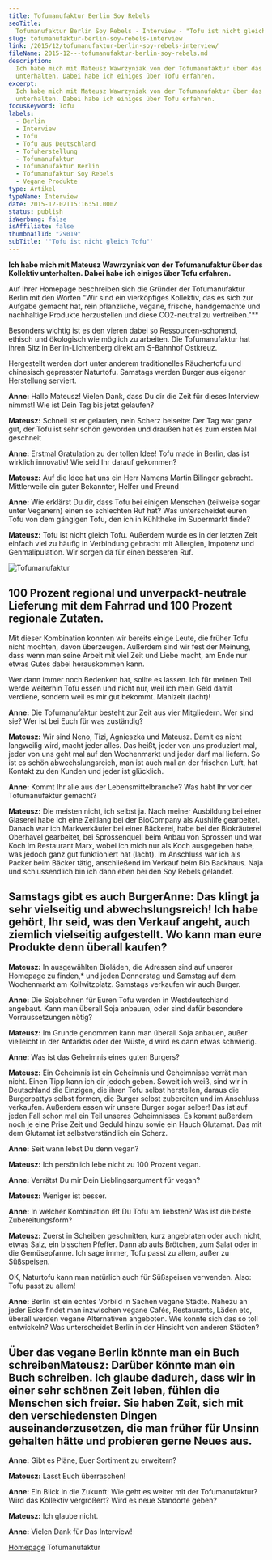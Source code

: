 ```yaml
---
title: Tofumanufaktur Berlin Soy Rebels
seoTitle:
  Tofumanufaktur Berlin Soy Rebels - Interview - "Tofu ist nicht gleich Tofu"
slug: tofumanufaktur-berlin-soy-rebels-interview
link: /2015/12/tofumanufaktur-berlin-soy-rebels-interview/
fileName: 2015-12---tofumanufaktur-berlin-soy-rebels.md
description:
  Ich habe mich mit Mateusz Wawrzyniak von der Tofumanufaktur über das Kollektiv
  unterhalten. Dabei habe ich einiges über Tofu erfahren.
excerpt:
  Ich habe mich mit Mateusz Wawrzyniak von der Tofumanufaktur über das Kollektiv
  unterhalten. Dabei habe ich einiges über Tofu erfahren.
focusKeyword: Tofu
labels:
  - Berlin
  - Interview
  - Tofu
  - Tofu aus Deutschland
  - Tofuherstellung
  - Tofumanufaktur
  - Tofumanufaktur Berlin
  - Tofumanufaktur Soy Rebels
  - Vegane Produkte
type: Artikel
typeName: Interview
date: 2015-12-02T15:16:51.000Z
status: publish
isWerbung: false
isAffiliate: false
thumbnailId: "29019"
subTitle: '"Tofu ist nicht gleich Tofu"'
---
```


<strong>Ich habe mich mit Mateusz Wawrzyniak von der Tofumanufaktur über das
Kollektiv unterhalten. Dabei habe ich einiges über Tofu erfahren.</strong>

Auf ihrer Homepage beschreiben sich die Gründer der Tofumanufaktur Berlin mit
den Worten "Wir sind ein vierköpfiges Kollektiv, das es sich zur Aufgabe gemacht
hat, rein pflanzliche, vegane, frische, handgemachte und nachhaltige Produkte
herzustellen und diese CO2-neutral zu vertreiben."\*\*

Besonders wichtig ist es den vieren dabei so Ressourcen-schonend, ethisch und
ökologisch wie möglich zu arbeiten. Die Tofumanufaktur hat ihren Sitz in
Berlin-Lichtenberg direkt am S-Bahnhof Ostkreuz.

Hergestellt werden dort unter anderem traditionelles Räuchertofu und chinesisch
gepresster Naturtofu. Samstags werden Burger aus eigener Herstellung serviert.

<strong>Anne:</strong> Hallo Mateusz! Vielen Dank, dass Du dir die Zeit für
dieses Interview nimmst! Wie ist Dein Tag bis jetzt gelaufen?

<strong>Mateusz:</strong> Schnell ist er gelaufen, nein Scherz beiseite: Der Tag
war ganz gut, der Tofu ist sehr schön geworden und draußen hat es zum ersten Mal
geschneit

<strong>Anne:</strong> Erstmal Gratulation zu der tollen Idee! Tofu made in
Berlin, das ist wirklich innovativ! Wie seid Ihr darauf gekommen?

<strong>Mateusz:</strong> Auf die Idee hat uns ein Herr Namens Martin Bilinger
gebracht. Mittlerweile ein guter Bekannter, Helfer und Freund

<strong>Anne:</strong> Wie erklärst Du dir, dass Tofu bei einigen Menschen
(teilweise sogar unter Veganern) einen so schlechten Ruf hat? Was unterscheidet
euren Tofu von dem gängigen Tofu, den ich in Kühltheke im Supermarkt finde?

<strong>Mateusz:</strong> Tofu ist nicht gleich Tofu. Außerdem wurde es in der
letzten Zeit einfach viel zu häufig in Verbindung gebracht mit Allergien,
Impotenz und Genmalipulation. Wir sorgen da für einen besseren Ruf.

![Tofumanufaktur](http://cardamonchai.com/wp-content/uploads/2020/04/Tofumanufaktur-400x300.jpg)

## 100 Prozent regional und unverpackt-neutrale Lieferung mit dem Fahrrad und 100 Prozent regionale Zutaten.

Mit dieser Kombination konnten wir bereits einige Leute, die früher Tofu nicht
mochten, davon überzeugen. Außerdem sind wir fest der Meinung, dass wenn man
seine Arbeit mit viel Zeit und Liebe macht, am Ende nur etwas Gutes dabei
herauskommen kann.

Wer dann immer noch Bedenken hat, sollte es lassen. Ich für meinen Teil werde
weiterhin Tofu essen und nicht nur, weil ich mein Geld damit verdiene, sondern
weil es mir gut bekommt. Mahlzeit (lacht)!

<strong>Anne:</strong> Die Tofumanufaktur besteht zur Zeit aus vier Mitgliedern.
Wer sind sie? Wer ist bei Euch für was zuständig?

<strong>Mateusz:</strong> Wir sind Neno, Tizi, Agnieszka und Mateusz. Damit es
nicht langweilig wird, macht jeder alles. Das heißt, jeder von uns produziert
mal, jeder von uns geht mal auf den Wochenmarkt und jeder darf mal liefern. So
ist es schön abwechslungsreich, man ist auch mal an der frischen Luft, hat
Kontakt zu den Kunden und jeder ist glücklich.

<strong>Anne:</strong> Kommt Ihr alle aus der Lebensmittelbranche? Was habt Ihr
vor der Tofumanufaktur gemacht?

<strong>Mateusz:</strong> Die meisten nicht, ich selbst ja. Nach meiner
Ausbildung bei einer Glaserei habe ich eine Zeitlang bei der BioCompany als
Aushilfe gearbeitet. Danach war ich Markverkäufer bei einer Bäckerei, habe bei
der Biokräuterei Oberhavel gearbeitet, bei Sprossenquell beim Anbau von Sprossen
und war Koch im Restaurant Marx, wobei ich mich nur als Koch ausgegeben habe,
was jedoch ganz gut funktioniert hat (lacht). Im Anschluss war ich als Packer
beim Bäcker tätig, anschließend im Verkauf beim Bio Backhaus. Naja und
schlussendlich bin ich dann eben bei den Soy Rebels gelandet.

## Samstags gibt es auch Burger<strong>Anne:</strong> Das klingt ja sehr vielseitig und abwechslungsreich! Ich habe gehört, Ihr seid, was den Verkauf angeht, auch ziemlich vielseitig aufgestellt. Wo kann man eure Produkte denn überall kaufen?

<strong>Mateusz:</strong> In ausgewählten Bioläden, die Adressen sind auf
unserer Homepage zu finden,\* und jeden Donnerstag und Samstag auf dem
Wochenmarkt am Kollwitzplatz. Samstags verkaufen wir auch Burger.

<strong>Anne:</strong> Die Sojabohnen für Euren Tofu werden in Westdeutschland
angebaut. Kann man überall Soja anbauen, oder sind dafür besondere
Vorraussetzungen nötig?

<strong>Mateusz:</strong> Im Grunde genommen kann man überall Soja anbauen,
außer vielleicht in der Antarktis oder der Wüste, d wird es dann etwas
schwierig.

<strong>Anne:</strong> Was ist das Geheimnis eines guten Burgers?

<strong>Mateusz:</strong> Ein Geheimnis ist ein Geheimnis und Geheimnisse verrät
man nicht. Einen Tipp kann ich dir jedoch geben. Soweit ich weiß, sind wir in
Deutschland die Einzigen, die ihren Tofu selbst herstellen, daraus die
Burgerpattys selbst formen, die Burger selbst zubereiten und im Anschluss
verkaufen. Außerdem essen wir unsere Burger sogar selber! Das ist auf jeden Fall
schon mal ein Teil unseres Geheimnisses. Es kommt außerdem noch je eine Prise
Zeit und Geduld hinzu sowie ein Hauch Glutamat. Das mit dem Glutamat ist
selbstverständlich ein Scherz.

<strong>Anne:</strong> Seit wann lebst Du denn vegan?

<strong>Mateusz:</strong> Ich persönlich lebe nicht zu 100 Prozent vegan.

<strong>Anne:</strong> Verrätst Du mir Dein Lieblingsargument für vegan?

<strong>Mateusz:</strong> Weniger ist besser.

<strong>Anne:</strong> In welcher Kombination ißt Du Tofu am liebsten? Was ist
die beste Zubereitungsform?

<strong>Mateusz:</strong> Zuerst in Scheiben geschnitten, kurz angebraten oder
auch nicht, etwas Salz, ein bisschen Pfeffer. Dann ab aufs Brötchen, zum Salat
oder in die Gemüsepfanne. Ich sage immer, Tofu passt zu allem, außer zu
Süßspeisen.

OK, Naturtofu kann man natürlich auch für Süßspeisen verwenden. Also: Tofu passt
zu allem!

<strong>Anne:</strong> Berlin ist ein echtes Vorbild in Sachen vegane Städte.
Nahezu an jeder Ecke findet man inzwischen vegane Cafés, Restaurants, Läden etc,
überall werden vegane Alternativen angeboten. Wie konnte sich das so toll
entwickeln? Was unterscheidet Berlin in der Hinsicht von anderen Städten?

## Über das vegane Berlin könnte man ein Buch schreiben<strong>Mateusz:</strong> Darüber könnte man ein Buch schreiben. Ich glaube dadurch, dass wir in einer sehr schönen Zeit leben, fühlen die Menschen sich freier. Sie haben Zeit, sich mit den verschiedensten Dingen auseinanderzusetzen, die man früher für Unsinn gehalten hätte und probieren gerne Neues aus.

<strong>Anne:</strong> Gibt es Pläne, Euer Sortiment zu erweitern?

<strong>Mateusz:</strong> Lasst Euch überraschen!

<strong>Anne:</strong> Ein Blick in die Zukunft: Wie geht es weiter mit der
Tofumanufaktur? Wird das Kollektiv vergrößert? Wird es neue Standorte geben?

<strong>Mateusz:</strong> Ich glaube nicht.

<strong>Anne:</strong> Vielen Dank für Das Interview!

[Homepage](http://www.tofumanufaktur-berlin.de/) Tofumanufaktur
